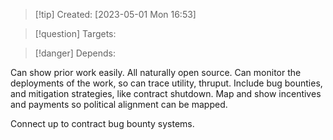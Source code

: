 
>[!tip] Created: [2023-05-01 Mon 16:53]

>[!question] Targets: 

>[!danger] Depends: 

Can show prior work easily.
All naturally open source.
Can monitor the deployments of the work, so can trace utility, thruput.
Include bug bounties, and mitigation strategies, like contract shutdown.
Map and show incentives and payments so political alignment can be mapped.

Connect up to contract bug bounty systems.
